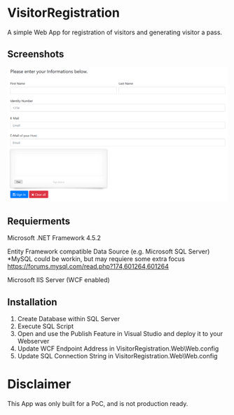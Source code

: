 # VisitorRegistration

A simple Web App for registration of visitors and generating visitor a pass. 

## Screenshots

![Screenshot of the Registration Page](Media/Screenshot1.PNG "MainPage")

## Requierments
Microsoft .NET Framework 4.5.2

Entity Framework compatible Data Source (e.g. Microsoft SQL Server)
*MySQL could be workin, but may requiere some extra focus https://forums.mysql.com/read.php?174,601264,601264 

Microsoft IIS Server (WCF enabled)

## Installation
1) Create Database within SQL Server
2) Execute SQL Script
3) Open and use the Publish Feature in Visual Studio and deploy it to your Webserver
4) Update WCF Endpoint Address in VisitorRegistration.Web\Web.config
5) Update SQL Connection String in VisitorRegistration.Web\Web.config

# Disclaimer 
This App was only built for a PoC, and is not production ready.
